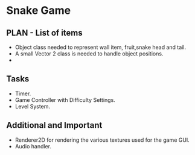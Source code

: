 # Snake Game
## PLAN - List of items
- Object class needed to represent wall item, fruit,snake head and tail.
- A small Vector 2 class is needed to handle object positions.
- 

## Tasks
- Timer.
- Game Controller with Difficulty Settings.
- Level System.

## Additional and Important
- Renderer2D for rendering the various textures used for the game GUI. 
- Audio handler.